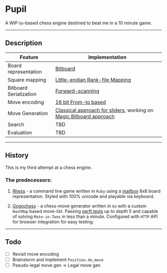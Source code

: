 # Pupil

A WIP `Go`-based chess engine destined to beat me in a 10 minute game.

---

## Description

| Feature                | Implementation                                                                                                                                                                |
| ---------------------- | ----------------------------------------------------------------------------------------------------------------------------------------------------------------------------- |
| Board representation   | [Bitboard](https://www.chessprogramming.org/Bitboards)                                                                                                                        |
| Square mapping         | [Little-endian Rank-file Mapping](https://www.chessprogramming.org/Square_Mapping_Considerations#Little-Endian_Rank-File_Mapping)                                             |
| Bitboard Serialization | [Forward-scanning](https://www.chessprogramming.org/Bitboard_Serialization#Scanning_Forward)                                                                                  |
| Move encoding          | [16 bit From-to based](https://www.chessprogramming.org/Encoding_Moves#From-To_Based)                                                                                         |
| Move Generation        | [Classical approach for sliders](https://www.chessprogramming.org/Classical_Approach), working on [Magic Bitboard approach](https://www.chessprogramming.org/Magic_Bitboards) |
| Search                 | TBD                                                                                                                                                                           |
| Evaluation             | TBD                                                                                                                                                                           |

---

## History

This is my third attempt at a chess engine.

### The predecessors:

1.  [Rhess](https://github.com/rictorlome/rhess) - a command line game written in `Ruby` using a [mailbox](https://www.chessprogramming.org/Mailbox) 8x8 board representation. Styled with 100% unicode and playable via keyboard.

2.  [Gogochess](https://github.com/rictorlome/gogochess) - a chess-move generator written in `Go` with a custom `HashMap` based move-list. Passing [perft tests](https://www.chessprogramming.org/Perft_Results) up to depth 5 and capable of solving `Mate-in-Twos` in less than a minute. Configured with `HTTP` API for browser integration for easy testing.

---

## Todo

- [ ] Revisit move encoding
- [ ] Brainstorm and implement `Position.do_move`
- [ ] Pseudo-legal move gen -> Legal move gen
